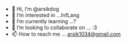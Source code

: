 - 👋 Hi, I’m @arsikdog
- 👀 I’m interested in ...InfLang
- 🌱 I’m currently learning ...?
- 💞️ I’m looking to collaborate on ... :3
- 📫 How to reach me ... arsik1034@gmail.com

<!---
arsikdog/arsikdog is a ✨ special ✨ repository because its `README.md` (this file) appears on your GitHub profile.
You can click the Preview link to take a look at your changes.
--->

